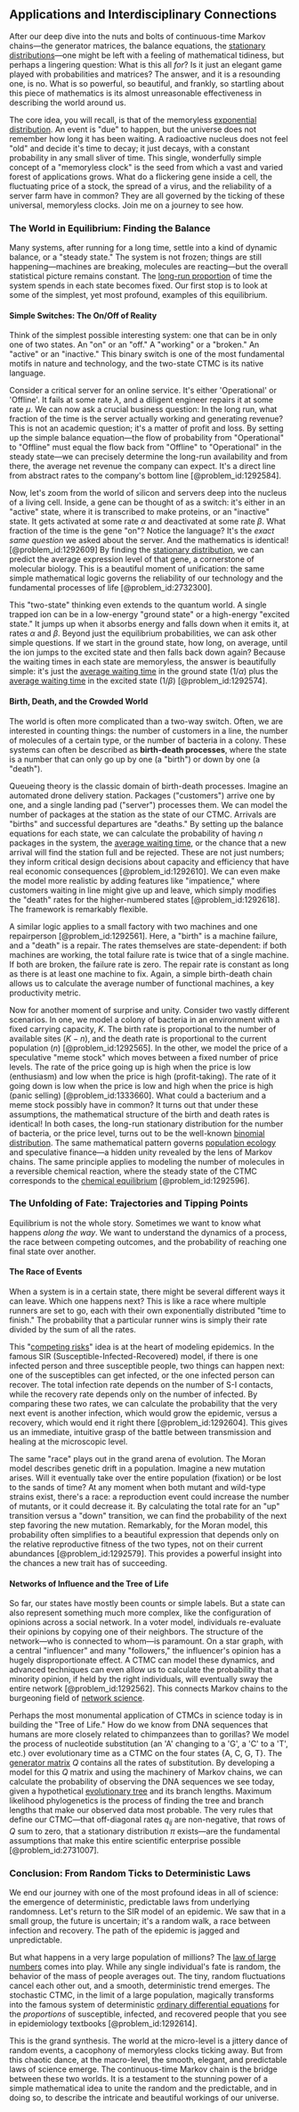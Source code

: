## Applications and Interdisciplinary Connections

After our deep dive into the nuts and bolts of continuous-time Markov chains—the generator matrices, the balance equations, the [stationary distributions](@article_id:193705)—one might be left with a feeling of mathematical tidiness, but perhaps a lingering question: What is this all *for*? Is it just an elegant game played with probabilities and matrices? The answer, and it is a resounding one, is no. What is so powerful, so beautiful, and frankly, so startling about this piece of mathematics is its almost unreasonable effectiveness in describing the world around us.

The core idea, you will recall, is that of the memoryless [exponential distribution](@article_id:273400). An event is "due" to happen, but the universe does not remember how long it has been waiting. A radioactive nucleus does not feel "old" and decide it's time to decay; it just decays, with a constant probability in any small sliver of time. This single, wonderfully simple concept of a "memoryless clock" is the seed from which a vast and varied forest of applications grows. What do a flickering gene inside a cell, the fluctuating price of a stock, the spread of a virus, and the reliability of a server farm have in common? They are all governed by the ticking of these universal, memoryless clocks. Join me on a journey to see how.

### The World in Equilibrium: Finding the Balance

Many systems, after running for a long time, settle into a kind of dynamic balance, or a "steady state." The system is not frozen; things are still happening—machines are breaking, molecules are reacting—but the overall statistical picture remains constant. The [long-run proportion](@article_id:276082) of time the system spends in each state becomes fixed. Our first stop is to look at some of the simplest, yet most profound, examples of this equilibrium.

#### Simple Switches: The On/Off of Reality

Think of the simplest possible interesting system: one that can be in only one of two states. An "on" or an "off." A "working" or a "broken." An "active" or an "inactive." This binary switch is one of the most fundamental motifs in nature and technology, and the two-state CTMC is its native language.

Consider a critical server for an online service. It's either 'Operational' or 'Offline'. It fails at some rate $\lambda$, and a diligent engineer repairs it at some rate $\mu$. We can now ask a crucial business question: In the long run, what fraction of the time is the server actually working and generating revenue? This is not an academic question; it's a matter of profit and loss. By setting up the simple balance equation—the flow of probability from "Operational" to "Offline" must equal the flow back from "Offline" to "Operational" in the steady state—we can precisely determine the long-run availability and from there, the average net revenue the company can expect. It's a direct line from abstract rates to the company's bottom line [@problem_id:1292584].

Now, let's zoom from the world of silicon and servers deep into the nucleus of a living cell. Inside, a gene can be thought of as a switch: it's either in an "active" state, where it is transcribed to make proteins, or an "inactive" state. It gets activated at some rate $\alpha$ and deactivated at some rate $\beta$. What fraction of the time is the gene "on"? Notice the language? It's the *exact same question* we asked about the server. And the mathematics is identical! [@problem_id:1292609] By finding the [stationary distribution](@article_id:142048), we can predict the average expression level of that gene, a cornerstone of molecular biology. This is a beautiful moment of unification: the same simple mathematical logic governs the reliability of our technology and the fundamental processes of life [@problem_id:2732300].

This "two-state" thinking even extends to the quantum world. A single trapped ion can be in a low-energy "ground state" or a high-energy "excited state." It jumps up when it absorbs energy and falls down when it emits it, at rates $\alpha$ and $\beta$. Beyond just the equilibrium probabilities, we can ask other simple questions. If we start in the ground state, how long, on average, until the ion jumps to the excited state and then falls back down again? Because the waiting times in each state are memoryless, the answer is beautifully simple: it's just the [average waiting time](@article_id:274933) in the ground state ($1/\alpha$) plus the [average waiting time](@article_id:274933) in the excited state ($1/\beta$) [@problem_id:1292574].

#### Birth, Death, and the Crowded World

The world is often more complicated than a two-way switch. Often, we are interested in counting things: the number of customers in a line, the number of molecules of a certain type, or the number of bacteria in a colony. These systems can often be described as **birth-death processes**, where the state is a number that can only go up by one (a "birth") or down by one (a "death").

Queueing theory is the classic domain of birth-death processes. Imagine an automated drone delivery station. Packages ("customers") arrive one by one, and a single landing pad ("server") processes them. We can model the number of packages at the station as the state of our CTMC. Arrivals are "births" and successful departures are "deaths." By setting up the balance equations for each state, we can calculate the probability of having $n$ packages in the system, the [average waiting time](@article_id:274933), or the chance that a new arrival will find the station full and be rejected. These are not just numbers; they inform critical design decisions about capacity and efficiency that have real economic consequences [@problem_id:1292610]. We can even make the model more realistic by adding features like "impatience," where customers waiting in line might give up and leave, which simply modifies the "death" rates for the higher-numbered states [@problem_id:1292618]. The framework is remarkably flexible.

A similar logic applies to a small factory with two machines and one repairperson [@problem_id:1292561]. Here, a "birth" is a machine failure, and a "death" is a repair. The rates themselves are state-dependent: if both machines are working, the total failure rate is twice that of a single machine. If both are broken, the failure rate is zero. The repair rate is constant as long as there is at least one machine to fix. Again, a simple birth-death chain allows us to calculate the average number of functional machines, a key productivity metric.

Now for another moment of surprise and unity. Consider two vastly different scenarios. In one, we model a colony of bacteria in an environment with a fixed carrying capacity, $K$. The birth rate is proportional to the number of available sites ($K-n$), and the death rate is proportional to the current population ($n$) [@problem_id:1292565]. In the other, we model the price of a speculative "meme stock" which moves between a fixed number of price levels. The rate of the price going up is high when the price is low (enthusiasm) and low when the price is high (profit-taking). The rate of it going down is low when the price is low and high when the price is high (panic selling) [@problem_id:1333660]. What could a bacterium and a meme stock possibly have in common? It turns out that under these assumptions, the mathematical structure of the birth and death rates is identical! In both cases, the long-run stationary distribution for the number of bacteria, or the price level, turns out to be the well-known [binomial distribution](@article_id:140687). The same mathematical pattern governs [population ecology](@article_id:142426) and speculative finance—a hidden unity revealed by the lens of Markov chains. The same principle applies to modeling the number of molecules in a reversible chemical reaction, where the steady state of the CTMC corresponds to the [chemical equilibrium](@article_id:141619) [@problem_id:1292596].

### The Unfolding of Fate: Trajectories and Tipping Points

Equilibrium is not the whole story. Sometimes we want to know what happens *along the way*. We want to understand the dynamics of a process, the race between competing outcomes, and the probability of reaching one final state over another.

#### The Race of Events

When a system is in a certain state, there might be several different ways it can leave. Which one happens next? This is like a race where multiple runners are set to go, each with their own exponentially distributed "time to finish." The probability that a particular runner wins is simply their rate divided by the sum of all the rates.

This "[competing risks](@article_id:172783)" idea is at the heart of modeling epidemics. In the famous SIR (Susceptible-Infected-Recovered) model, if there is one infected person and three susceptible people, two things can happen next: one of the susceptibles can get infected, or the one infected person can recover. The total infection rate depends on the number of S-I contacts, while the recovery rate depends only on the number of infected. By comparing these two rates, we can calculate the probability that the very next event is another infection, which would grow the epidemic, versus a recovery, which would end it right there [@problem_id:1292604]. This gives us an immediate, intuitive grasp of the battle between transmission and healing at the microscopic level.

The same "race" plays out in the grand arena of evolution. The Moran model describes genetic drift in a population. Imagine a new mutation arises. Will it eventually take over the entire population (fixation) or be lost to the sands of time? At any moment when both mutant and wild-type strains exist, there's a race: a reproduction event could increase the number of mutants, or it could decrease it. By calculating the total rate for an "up" transition versus a "down" transition, we can find the probability of the next step favoring the new mutation. Remarkably, for the Moran model, this probability often simplifies to a beautiful expression that depends only on the relative reproductive fitness of the two types, not on their current abundances [@problem_id:1292579]. This provides a powerful insight into the chances a new trait has of succeeding.

#### Networks of Influence and the Tree of Life

So far, our states have mostly been counts or simple labels. But a state can also represent something much more complex, like the configuration of opinions across a social network. In a voter model, individuals re-evaluate their opinions by copying one of their neighbors. The structure of the network—who is connected to whom—is paramount. On a star graph, with a central "influencer" and many "followers," the influencer's opinion has a hugely disproportionate effect. A CTMC can model these dynamics, and advanced techniques can even allow us to calculate the probability that a minority opinion, if held by the right individuals, will eventually sway the entire network [@problem_id:1292562]. This connects Markov chains to the burgeoning field of [network science](@article_id:139431).

Perhaps the most monumental application of CTMCs in science today is in building the "Tree of Life." How do we know from DNA sequences that humans are more closely related to chimpanzees than to gorillas? We model the process of nucleotide substitution (an 'A' changing to a 'G', a 'C' to a 'T', etc.) over evolutionary time as a CTMC on the four states {A, C, G, T}. The [generator matrix](@article_id:275315) $Q$ contains all the rates of substitution. By developing a model for this $Q$ matrix and using the machinery of Markov chains, we can calculate the probability of observing the DNA sequences we see today, given a hypothetical [evolutionary tree](@article_id:141805) and its branch lengths. Maximum likelihood phylogenetics is the process of finding the tree and branch lengths that make our observed data most probable. The very rules that define our CTMC—that off-diagonal rates $q_{ij}$ are non-negative, that rows of $Q$ sum to zero, that a stationary distribution $\pi$ exists—are the fundamental assumptions that make this entire scientific enterprise possible [@problem_id:2731007].

### Conclusion: From Random Ticks to Deterministic Laws

We end our journey with one of the most profound ideas in all of science: the emergence of deterministic, predictable laws from underlying randomness. Let's return to the SIR model of an epidemic. We saw that in a small group, the future is uncertain; it's a random walk, a race between infection and recovery. The path of the epidemic is jagged and unpredictable.

But what happens in a very large population of millions? The [law of large numbers](@article_id:140421) comes into play. While any single individual's fate is random, the behavior of the mass of people averages out. The tiny, random fluctuations cancel each other out, and a smooth, deterministic trend emerges. The stochastic CTMC, in the limit of a large population, magically transforms into the famous system of deterministic [ordinary differential equations](@article_id:146530) for the *proportions* of susceptible, infected, and recovered people that you see in epidemiology textbooks [@problem_id:1292614].

This is the grand synthesis. The world at the micro-level is a jittery dance of random events, a cacophony of memoryless clocks ticking away. But from this chaotic dance, at the macro-level, the smooth, elegant, and predictable laws of science emerge. The continuous-time Markov chain is the bridge between these two worlds. It is a testament to the stunning power of a simple mathematical idea to unite the random and the predictable, and in doing so, to describe the intricate and beautiful workings of our universe.
